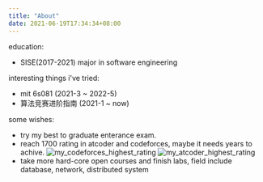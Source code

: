 ```yaml
---
title: "About"
date: 2021-06-19T17:34:34+08:00
---
```


education:
- SISE(2017-2021)
  major in software engineering

interesting things i've tried:
- mit 6s081 (2021-3 ~ 2022-5)
- 算法竞赛进阶指南 (2021-1 ~ now)

some wishes:
- try my best to graduate enterance exam.
- reach 1700 rating in atcoder and codeforces, maybe it needs years to achive. ![my_codeforces_highest_rating](https://cp-logo.vercel.app/codeforces/jayjian) ![my_atcoder_highest_rating](https://cp-logo.vercel.app/atcoder/jayjian)
- take more hard-core open courses and finish labs, field include database, network, distributed system

